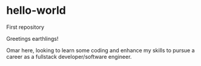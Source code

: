 # hello-world
First repository 

Greetings earthlings!

Omar here, looking to learn some coding and enhance my skills to pursue a career as a fullstack developer/software engineer. 
